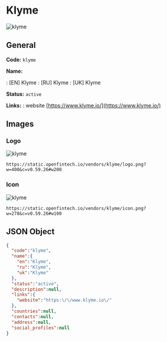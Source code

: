 
# Klyme 
![klyme](https://static.openfintech.io/vendors/klyme/logo.png?w=400&c=v0.59.26#w200)  

## General 
 
**Code:** `klyme` 
 
**Name:** 
 
:	[EN] Klyme 
:	[RU] Klyme 
:	[UK] Klyme 
 
**Status:** `active` 
 
**Links:** 
: website [https://www.klyme.io/](https://www.klyme.io/) 
 

## Images 

### Logo 
 
![klyme](https://static.openfintech.io/vendors/klyme/logo.png?w=400&c=v0.59.26#w200)  

```
https://static.openfintech.io/vendors/klyme/logo.png?w=400&c=v0.59.26#w200
```  

### Icon 
 
![klyme](https://static.openfintech.io/vendors/klyme/icon.png?w=278&c=v0.59.26#w100)  

```
https://static.openfintech.io/vendors/klyme/icon.png?w=278&c=v0.59.26#w100
```  

## JSON Object 

```json
{
  "code":"klyme",
  "name":{
    "en":"Klyme",
    "ru":"Klyme",
    "uk":"Klyme"
  },
  "status":"active",
  "description":null,
  "links":{
    "website":"https:\/\/www.klyme.io\/"
  },
  "countries":null,
  "contacts":null,
  "address":null,
  "social_profiles":null
}
```  
